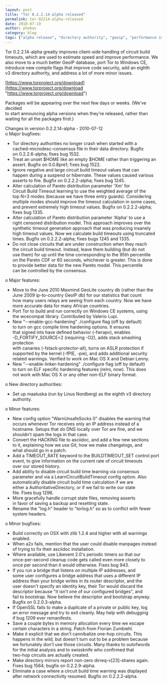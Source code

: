```yaml
---
layout: post
title: "Tor 0.2.2.14-alpha released"
permalink: tor-02214-alpha-released
date: 2010-07-19
author: phobos
category: blog
tags: ["alpha release", "directory authority", "geoip", "performance improvements"]
---
```


Tor 0.2.2.14-alpha greatly improves client-side handling of circuit build  
timeouts, which are used to estimate speed and improve performance. We  
also move to a much better GeoIP database, port Tor to Windows CE,  
introduce new compile flags that improve code security, add an eighth  
v3 directory authority, and address a lot of more minor issues.

[https://www.torproject.org/download](https://www.torproject.org/download "https://www.torproject.org/download")

Packages will be appearing over the next few days or weeks. (We've decided  
to start announcing alpha versions when they're released, rather than  
waiting for all the packages first.)

Changes in version 0.2.2.14-alpha - 2010-07-12  
 o Major bugfixes:  
 - Tor directory authorities no longer crash when started with a  
 cached-microdesc-consensus file in their data directory. Bugfix  
 on 0.2.2.6-alpha; fixes bug 1532.  
 - Treat an unset $HOME like an empty $HOME rather than triggering an  
 assert. Bugfix on 0.0.8pre1; fixes bug 1522.  
 - Ignore negative and large circuit build timeout values that can  
 happen during a suspend or hibernate. These values caused various  
 asserts to fire. Bugfix on 0.2.2.2-alpha; fixes bug 1245.  
 - Alter calculation of Pareto distribution parameter 'Xm' for  
 Circuit Build Timeout learning to use the weighted average of the  
 top N=3 modes (because we have three entry guards). Considering  
 multiple modes should improve the timeout calculation in some cases,  
 and prevent extremely high timeout values. Bugfix on 0.2.2.2-alpha;  
 fixes bug 1335.  
 - Alter calculation of Pareto distribution parameter 'Alpha' to use a  
 right censored distribution model. This approach improves over the  
 synthetic timeout generation approach that was producing insanely  
 high timeout values. Now we calculate build timeouts using truncated  
 times. Bugfix on 0.2.2.2-alpha; fixes bugs 1245 and 1335.  
 - Do not close circuits that are under construction when they reach  
 the circuit build timeout. Instead, leave them building (but do not  
 use them) for up until the time corresponding to the 95th percentile  
 on the Pareto CDF or 60 seconds, whichever is greater. This is done  
 to provide better data for the new Pareto model. This percentile  
 can be controlled by the consensus.

o Major features:  
 - Move to the June 2010 Maxmind GeoLite country db (rather than the  
 June 2009 ip-to-country GeoIP db) for our statistics that count  
 how many users relays are seeing from each country. Now we have  
 more accurate data for many African countries.  
 - Port Tor to build and run correctly on Windows CE systems, using  
 the wcecompat library. Contributed by Valerio Lupi.  
 - New "--enable-gcc-hardening" ./configure flag (off by default)  
 to turn on gcc compile time hardening options. It ensures  
 that signed ints have defined behavior (-fwrapv), enables  
 -D\_FORTIFY\_SOURCE=2 (requiring -O2), adds stack smashing protection  
 with canaries (-fstack-protector-all), turns on ASLR protection if  
 supported by the kernel (-fPIE, -pie), and adds additional security  
 related warnings. Verified to work on Mac OS X and Debian Lenny.  
 - New "--enable-linker-hardening" ./configure flag (off by default)  
 to turn on ELF specific hardening features (relro, now). This does  
 not work with Mac OS X or any other non-ELF binary format.

o New directory authorities:  
 - Set up maatuska (run by Linus Nordberg) as the eighth v3 directory  
 authority.

o Minor features:  
 - New config option "WarnUnsafeSocks 0" disables the warning that  
 occurs whenever Tor receives only an IP address instead of a  
 hostname. Setups that do DNS locally over Tor are fine, and we  
 shouldn't spam the logs in that case.  
 - Convert the HACKING file to asciidoc, and add a few new sections  
 to it, explaining how we use Git, how we make changelogs, and  
 what should go in a patch.  
 - Add a TIMEOUT\_RATE keyword to the BUILDTIMEOUT\_SET control port  
 event, to give information on the current rate of circuit timeouts  
 over our stored history.  
 - Add ability to disable circuit build time learning via consensus  
 parameter and via a LearnCircuitBuildTimeout config option. Also  
 automatically disable circuit build time calculation if we are  
 either a AuthoritativeDirectory, or if we fail to write our state  
 file. Fixes bug 1296.  
 - More gracefully handle corrupt state files, removing asserts  
 in favor of saving a backup and resetting state.  
 - Rename the "log.h" header to "torlog.h" so as to conflict with fewer  
 system headers.

o Minor bugfixes:  
 - Build correctly on OSX with zlib 1.2.4 and higher with all warnings  
 enabled.  
 - When a2x fails, mention that the user could disable manpages instead  
 of trying to fix their asciidoc installation.  
 - Where available, use Libevent 2.0's periodic timers so that our  
 once-per-second cleanup code gets called even more closely to  
 once per second than it would otherwise. Fixes bug 943.  
 - If you run a bridge that listens on multiple IP addresses, and  
 some user configures a bridge address that uses a different IP  
 address than your bridge writes in its router descriptor, and the  
 user doesn't specify an identity key, their Tor would discard the  
 descriptor because "it isn't one of our configured bridges", and  
 fail to bootstrap. Now believe the descriptor and bootstrap anyway.  
 Bugfix on 0.2.0.3-alpha.  
 - If OpenSSL fails to make a duplicate of a private or public key, log  
 an error message and try to exit cleanly. May help with debugging  
 if bug 1209 ever remanifests.  
 - Save a couple bytes in memory allocation every time we escape  
 certain characters in a string. Patch from Florian Zumbiehl.  
 - Make it explicit that we don't cannibalize one-hop circuits. This  
 happens in the wild, but doesn't turn out to be a problem because  
 we fortunately don't use those circuits. Many thanks to outofwords  
 for the initial analysis and to swissknife who confirmed that  
 two-hop circuits are actually created.  
 - Make directory mirrors report non-zero dirreq-v[23]-shares again.  
 Fixes bug 1564; bugfix on 0.2.2.9-alpha.  
 - Eliminate a case where a circuit build time warning was displayed  
 after network connectivity resumed. Bugfix on 0.2.2.2-alpha.

